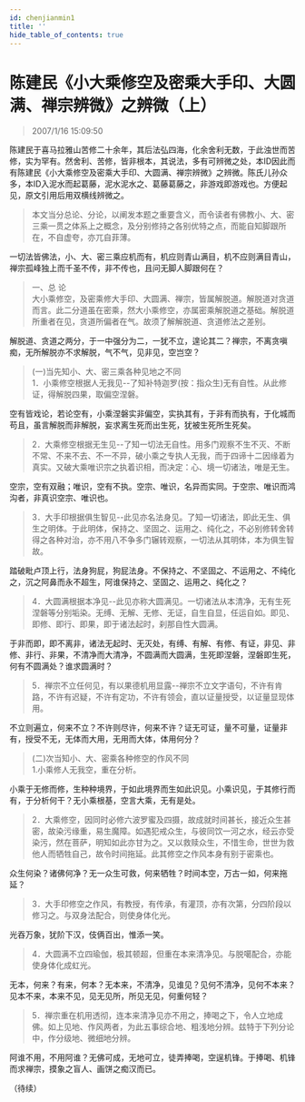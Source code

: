 ```yaml
---
id: chenjianmin1
title: ''
hide_table_of_contents: true
---
```


# 陈建民《小大乘修空及密乘大手印、大圆满、禅宗辨微》之辨微（上）

> 2007/1/16 15:09:50

陈建民于喜马拉雅山苦修二十余年，其后法弘四海，化余舍利无数，于此浊世而苦修，实为罕有。然舍利、苦修，皆非根本，其说法，多有可辨微之处，本ID因此而有陈建民《小大乘修空及密乘大手印、大圆满、禅宗辨微》之辨微。陈氏儿孙众多，本ID入泥水而起葛藤，泥水泥水之、葛藤葛藤之，非游戏即游戏也。方便起见，原文引用后用双横线辨微之。

> 本文当分总论、分论，以阐发本题之重要含义，而令读者有佛教小、大、密三乘一贯之体系上之概念，及分别修持之各别优特之点，而能自知脚跟所在，不自虚夸，亦兀自菲薄。

一切法皆佛法，小、大、密三乘应机而有，机应则青山满目，机不应则满目青山，禅宗孤峰独上而千圣不传，非不传也，且问无脚人脚跟何在？

> 一、总 论 <br/>
> 大小乘修空，及密乘修大手印、大圆满、禅宗，皆属解脱道。解脱道对贪道而言。此二分道虽在密乘，然大小乘修空，亦属密乘解脱道之基础。解脱道所重者在见，贪道所偏者在气。故须了解解脱道、贪道修法之差别。

解脱道、贪道之两分，于一中强分为二，一犹不立，遑论其二？禅宗，不离贪嗔痴，无所解脱亦不求解脱，气不气，见非见，空岂空？

> (一)当先知小、大、密三乘各种见地之不同 <br/>
> 1．小乘修空根据人无我见--了知补特迦罗(按：指众生)无有自性。从此修证，得解脱四果，取偏空涅磐。

空有皆戏论，若论空有，小乘涅磐实非偏空，实执其有，于非有而执有，于化城而苟且，虽言解脱而非解脱，妄求离生死而出生死，犹被生死所生死矣。

> 2．大乘修空根据无生见--了知一切法无自性。用多门观察不生不灭、不断不常、不来不去、不一不异，破小乘之专执人无我，而于四谛十二因缘着为真实。又破大乘唯识宗之执着识相，而决定：心、境一切诸法，唯是无生。

空宗，空有双融；唯识，空有不执。空宗、唯识，名异而实同。于空宗、唯识而鸿沟者，非真识空宗、唯识也。

> 3．大手印根据俱生智见--此见亦名法身见。了知一切诸法，即此无生、俱生之明体。于此明体，保持之、坚固之、运用之、纯化之，不必别修转舍转得之各种对治，亦不用八不争多门辗转观察，一切法从其明体，本为俱生智故。

踏破毗卢顶上行，法身狗屁，狗屁法身。不保持之、不坚固之、不运用之、不纯化之，沉之阿鼻而永不超生，阿谁保持之、坚固之、运用之、纯化之？

> 4．大圆满根据本净见--此见亦称大圆满见。一切诸法从本清净，无有生死涅磐等分别垢染。无缚、无解、无修、无证，自生自显，任运自如。即见、即修、即行、即果，即于诸法起时，刹那自性大圆满。

于非而即，即不离非，诸法无起时、无灭处，有缚、有解、有修、有证，非见、非修、非行、非果，不清净而大清净，不圆满而大圆满，生死即涅磐，涅磐即生死，何有不圆满处？谁求圆满时？

> 5．禅宗不立任何见，有以果德机用显露--禅宗不立文字语句，不许有肯路，不许有迟疑，不许有定功，不许有领会，直以证量授受，以证量显现体用。

不立则遍立，何来不立？不许则尽许，何来不许？证无可证，量不可量，证量非有，授受不无，无体而大用，无用而大体，体用何分？

> (二)次当知小、大、密乘各种修空的作风不同 <br/>
> 1.小乘修人无我空，重在分析。

小乘于无修而修，生种种境界，于如此境界而生如此识见。小乘识见，于其修行而有，于分析何干？无小乘根基，空言大乘，无有是处。

> 2．大乘修空，因同时必修六波罗蜜及四摄，故成就时间甚长，接近众生甚密，故染污缘重，易生魔障。如遇犯戒众生，与彼同饮一河之水，经云亦受染污，然在菩萨，明知如此亦甘为之。又以救赎众生，不惜生命，世世为救他人而牺牲自己，故令时间拖延。此其修空之作风本身有别于密乘也。

众生何染？诸佛何净？无一众生可救，何来牺牲？时间本空，万古一如，何来拖延？


> 3．大手印修空之作风，有教授，有传承，有灌顶，亦有次第，分四阶段以修习之。与双身法配合，则使身体化光。

光吞万象，犹阶下汉，伎俩百出，惟添一笑。

> 4．大圆满不立四瑜伽，极其顿超，但重在本来清净见。与脱噶配合，亦能使身体化成虹光。

无本，何来？有来，何本？无本来，不清净，见谁见？见何不清净，见何不本来？见本不来，本来不见，见无见所，所见无见，何重何轻？

> 5．禅宗重在机用透彻，连本来清净见亦不用之，捧喝之下，令人立地成佛。如上见地、作风两者，为此五事综合地、粗浅地分辨。兹特于下列分论中，作分级地、微细地分辨。

阿谁不用，不用阿谁？无佛可成，无地可立，徒弄捧喝，空逞机锋。于捧喝、机锋而求禅宗，摸象之盲人、画饼之痴汉而已。

（待续）